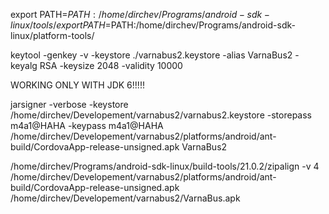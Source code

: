 export PATH=$PATH:/home/dirchev/Programs/android-sdk-linux/tools/
export PATH=$PATH:/home/dirchev/Programs/android-sdk-linux/platform-tools/

keytool -genkey -v -keystore ./varnabus2.keystore -alias VarnaBus2 -keyalg RSA -keysize 2048 -validity 10000

WORKING ONLY WITH JDK 6!!!!!

jarsigner -verbose -keystore /home/dirchev/Developement/varnabus2/varnabus2.keystore -storepass m4a1@HAHA -keypass m4a1@HAHA /home/dirchev/Developement/varnabus2/platforms/android/ant-build/CordovaApp-release-unsigned.apk VarnaBus2

/home/dirchev/Programs/android-sdk-linux/build-tools/21.0.2/zipalign -v 4 /home/dirchev/Developement/varnabus2/platforms/android/ant-build/CordovaApp-release-unsigned.apk /home/dirchev/Developement/varnabus2/VarnaBus.apk
